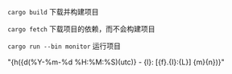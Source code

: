 `cargo build` 下载并构建项目

`cargo fetch` 下载项目的依赖，而不会构建项目

`cargo run --bin monitor` 运行项目

"{h({d(%Y-%m-%d %H:%M:%S)(utc)} - {l}: [{f}.{I}:{L}]  {m}{n})}"